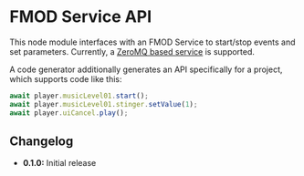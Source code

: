 # FMOD Service API

This node module interfaces with an FMOD Service to start/stop events and set
parameters. Currently, a [ZeroMQ based service][service] is supported.

A code generator additionally generates an API specifically for a project,
which supports code like this:

```ts
await player.musicLevel01.start();
await player.musicLevel01.stinger.setValue(1);
await player.uiCancel.play();
```

[service]: https://github.com/Granjow/fmod-service

## Changelog

* **0.1.0:** Initial release
